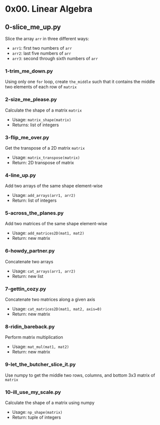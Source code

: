 # 0x00. Linear Algebra

## 0-slice_me_up.py
Slice the array `arr` in three different ways:
- `arr1`: first two numbers of `arr`
- `arr2`: last five numbers of `arr`
- `arr3`: second through sixth numbers of `arr`

### 1-trim_me_down.py
Using only one `for` loop, create `the_middle` such that it contains the middle two elements of each row of `matrix`

### 2-size_me_please.py
Calculate the shape of a matrix `matrix`
* Usage: `matrix_shape(matrix)`
* Returns: list of integers

### 3-flip_me_over.py
Get the transpose of a 2D matrix `matrix`
* Usage: `matrix_transpose(matrix)`
* Return: 2D transpose of matrix

### 4-line_up.py
Add two arrays of the same shape element-wise
* Usage: `add_arrays(arr1, arr2)`
* Return: list of integers

### 5-across_the_planes.py
Add two matrices of the same shape element-wise
* Usage: `add_matrices2D(mat1, mat2)`
* Return: new matrix

### 6-howdy_partner.py
Concatenate two arrays
* Usage: `cat_arrays(arr1, arr2)`
* Return: new list

### 7-gettin_cozy.py
Concatenate two matrices along a given axis
* Usage: `cat_matrices2D(mat1, mat2, axis=0)`
* Return: new matrix

### 8-ridin_bareback.py
Perform matrix multiplication
* Usage: `mat_mul(mat1, mat2)`
* Return: new matrix

### 9-let_the_butcher_slice_it.py
Use numpy to get the middle two rows, columns, and bottom 3x3 matrix of `matrix`

### 10-ill_use_my_scale.py
Calculate the shape of a matrix using numpy
* Usage: `np_shape(matrix)`
* Return: tuple of integers

